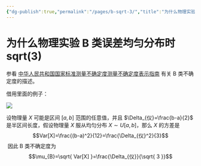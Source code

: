 ```yaml
---
{"dg-publish":true,"permalink":"/pages/b-sqrt-3/","title":"为什么物理实验 B 类误差均匀分布时 sqrt(3)","tags":["物理"]}
---
```



# 为什么物理实验 B 类误差均匀分布时 sqrt(3)

参看 [中华人民共和国国家标准测量不确定度测量不确定度表示指南](https://link.zhihu.com/?target=https%3A//www.cnas.org.cn/fwzl/images/tc261sc1sysrkfjswyh/tzgg/2015/03/24/70E459F9EA361F6C3F4C675277B5CF3C.pdf) 有关 B 类不确定度的描述。

借用里面的例子：

![](https://cdn.jsdelivr.net/gh/aiyolo/imgrepo@main/test/202303071605847.webp)

设物理量 $X$ 可能是区间 $[a,b]$ 范围的任意值，并且 $\Delta_{仪}=\frac{b-a}{2}$ 是半区间长度，假设物理量 $X$ 服从均匀分布 $X\sim U[a,b]$，那么 $X$ 的方差是  
$$Var[X]=\frac{(b-a)^2}{12}=\frac{\Delta_{仪}^2}{3}$$ 因此 B 类不确定度为
$$\mu_{B}=\sqrt{ Var[X] }=\frac{\Delta_{仪}}{\sqrt{ 3 }}$$
